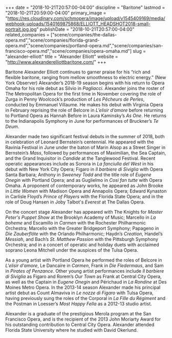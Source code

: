 +++
date = "2018-10-21T20:57:00-04:00"
discipline = "Baritone"
lastmod = "2018-10-21T20:59:00-04:00"
primary_image = "https://res.cloudinary.com/schmopera/image/upload/v1545409169/media/webhook-uploads/1540169875868/ELLIOTT_HEADSHOT2018-small-portrait.jpg.jpg"
publishDate = "2018-10-21T20:57:00-04:00"
related_companies = ["scene/companies/the-dallas-opera.md","scene/companies/florida-grand-opera.md","scene/companies/portland-opera.md","scene/companies/san-francisco-opera.md","scene/companies/opera-omaha.md"]
slug = "alexander-elliott"
title = "Alexander Elliott"
website = "http://www.alexanderelliottbaritone.com/"
+++

Baritone Alexander Elliott continues to garner praise for his “rich and flexible baritone, ranging from mellow smoothness to electric energy.” (New York Observer) Alexander’s 2018-19 season begins with his return to Opera Omaha for his role debut as Silvio in *Pagliacci*. Alexander joins the roster of The Metropolitan Opera for the first time in November covering the role of Zurga in Penny Woolcock’s production of *Les Pêcheurs de Perles*, conducted by Emmanuel Villaume. He makes his debut with Virginia Opera in February reprising the role of Belcore in *L’elisir d’amore* before returning to Portland Opera as Hannah Before in Laura Kaminsky’s *As One*. He returns to the Indianapolis Symphony in June for performances of Bruckner’s *Te Deum*. 

Alexander made two significant festival debuts in the summer of 2018, both in celebration of Leonard Bernstein’s centennial. He appeared with the Ravinia Festival in June under the baton of Marin Alsop as a Street Singer in Bernstein’s *Mass*, followed by performances of Maximilian, the Sea Captain, and the Grand Inquisitor in *Candide* at the Tanglewood Festival. Recent operatic appearances include as Sonora in *La fanciulla del West* in his debut with New York City Opera; Figaro in *Il barbiere di Siviglia* with Opera Santa Barbara; Anthony in *Sweeney Todd* and the title role of *Eugene Onegin* with Portland Opera; and as Guglielmo in *Cosi fan tutte* with Opera Omaha. A proponent of contemporary works, he appeared as John Brooke in *Little Women* with Madison Opera and Annapolis Opera; Edward Kynaston in Carlisle Floyd’s *Prince of Players* with the Florida State Opera; and in the role of Doug Hansen in Joby Talbot's *Everest* at The Dallas Opera.

On the concert stage Alexander has appeared with The Knights for *Master Peter's Puppet Show* at the Brooklyn Academy of Music; Marcello in *La boheme* and Escamillo in *Carmen* with the Rochester Philharmonic Orchestra; Marcello with the Greater Bridgeport Symphony; Papageno in *Die Zauberflöte* with the Orlando Philharmonic; Haydn’s *Creation*, Handel’s *Messiah*, and Bach’s *St. Matthew Passion* with the Pittsburgh Symphony Orchestra; and in a concert of operatic and holiday duets with acclaimed soprano Leona Mitchell under the auspices of the Tulsa Opera.

As a young artist with Portland Opera he performed the roles of Belcore in *L'elisir d'amore*, Le Dancaïre in *Carmen*, Frank in *Die Fledermaus*, and Sam in *Pirates of Penzance*. Other young artist performances include *Il barbiere di Siviglia* as Figaro and Rorem’s *Our Town* as Frank at Central City Opera, as well as the Captain in *Eugene Onegin* and Périchaud in *La Rondine* at Des Moines Metro Opera. In the 2013-14 season Alexander made his principal artist debut as Count Almaviva in *Le nozze di Figaro* with Tulsa Opera, having previously sung the roles of the Corporal in *La Fille du Régiment* and the Postman in Loesser’s *Most Happy Fella* as a 2012-13 studio artist. 

Alexander is a graduate of the prestigious Merola program at the San Francisco Opera, and is the recipient of the 2013 John Moriarty Award for his outstanding contribution to Central City Opera. Alexander attended Florida State University where he studied with David Okerlund.
